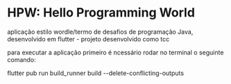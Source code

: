 # HPW: Hello Programming World
aplicação estilo wordle/termo de  desafios de programação Java, desenvolvido em flutter - projeto desenvolvido como tcc

para executar a aplicação primeiro é ncessário rodar no terminal o seguinte comando: 

 flutter pub run build_runner build --delete-conflicting-outputs  
